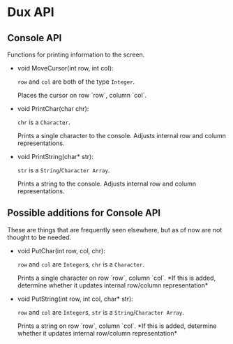 # Dux API #

## Console API ##

Functions for printing information to the screen.

* <p class="func"><span class="type">void</span> <span class="name">MoveCursor</span>(<span class="type">int</span> <span class="arg">row</span>, <span class="ret">int</span> <span class="arg">col</span>):</p>
  <p class="types_overview"><code>row</code> and <code>col</code> are both of the type <code>Integer</code>.</p>
  Places the cursor on row `row`, column `col`.

* <p class="func"><span class="type">void</span> <span class="name">PrintChar</span>(<span class="type">char</span> <span class="arg">chr</span>):</p>
  <p class="types_overview"><code>chr</code> is a <code>Character</code>.</p>
  Prints a single character to the console.
  Adjusts internal row and column representations.

* <p class="func"><span class="type">void</span> <span class="name">PrintString</span>(<span class="type">char*</span> <span class="arg">str</span>):</p>
  <p class="types_overview"><code>str</code> is a <code>String</code>/<code>Character Array</code>.</p>
  Prints a string to the console.
  Adjusts internal row and column representations.

## Possible additions for Console API ##

These are things that are frequently seen elsewhere, but as of now are not thought to be needed.

* <p class="func"><span class="type">void</span> <span class="name">PutChar</span>(<span class="type">int</span> <span class="arg">row</span>, <span class="arg">col</span>, <span class="arg">chr</span>):</p>
  <p class="types_overview"><code>row</code> and <code>col</code> are <code>Integer</code>s, <code>chr</code> is a <code>Character</code>.</p>
  Prints a single character on row `row`, column `col`.
  *If this is added, determine whether it updates internal row/column representation*

* <p class="func"><span class="type">void</span> <span class="name">PutString</span>(<span class="type">int</span> <span class="arg">row</span>, <span class="type">int</span> <span class="arg">col</span>, <span class="type">char*</span> <span class="arg">str</span>):</p>
  <p class="types_overview"><code>row</code> and <code>col</code> are <code>Integer</code>s, <code>str</code> is a <code>String</code>/<code>Character Array</code>.</p>
  Prints a string on row `row`, column `col`.
  *If this is added, determine whether it updates internal row/column representation*

